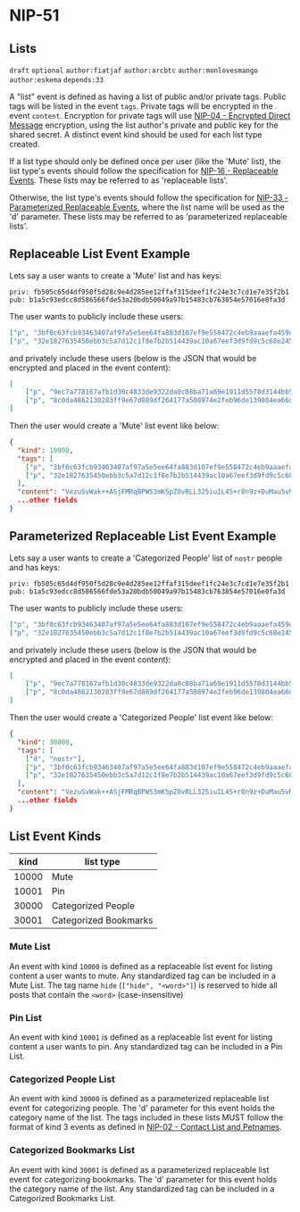 NIP-51
======

Lists
-------------------------

`draft` `optional` `author:fiatjaf` `author:arcbtc` `author:monlovesmango` `author:eskema` `depends:33`

A "list" event is defined as having a list of public and/or private tags. Public tags will be listed in the event `tags`. Private tags will be encrypted in the event `content`. Encryption for private tags will use [NIP-04 - Encrypted Direct Message](04.md) encryption, using the list author's private and public key for the shared secret. A distinct event kind should be used for each list type created.

If a list type should only be defined once per user (like the 'Mute' list), the list type's events should follow the specification for [NIP-16 - Replaceable Events](16.md). These lists may be referred to as 'replaceable lists'.

Otherwise, the list type's events should follow the specification for [NIP-33 - Parameterized Replaceable Events](33.md), where the list name will be used as the 'd' parameter. These lists may be referred to as 'parameterized replaceable lists'.

## Replaceable List Event Example

Lets say a user wants to create a 'Mute' list and has keys:
```
priv: fb505c65d4df950f5d28c9e4d285ee12ffaf315deef1fc24e3c7cd1e7e35f2b1
pub: b1a5c93edcc8d586566fde53a20bdb50049a97b15483cb763854e57016e0fa3d
```
The user wants to publicly include these users:

```json
["p", "3bf0c63fcb93463407af97a5e5ee64fa883d107ef9e558472c4eb9aaaefa459d"],
["p", "32e1827635450ebb3c5a7d12c1f8e7b2b514439ac10a67eef3d9fd9c5c68e245"]
```
and privately include these users (below is the JSON that would be encrypted and placed in the event content):

```json
[
    ["p", "9ec7a778167afb1d30c4833de9322da0c08ba71a69e1911d5578d3144bb56437"],
    ["p", "8c0da4862130283ff9e67d889df264177a508974e2feb96de139804ea66d6168"]
]
```

Then the user would create a 'Mute' list event like below:

```json
{
  "kind": 10000,
  "tags": [
    ["p", "3bf0c63fcb93463407af97a5e5ee64fa883d107ef9e558472c4eb9aaaefa459d"],
    ["p", "32e1827635450ebb3c5a7d12c1f8e7b2b514439ac10a67eef3d9fd9c5c68e245"],
  ],
  "content": "VezuSvWak++ASjFMRqBPWS3mK5pZ0vRLL325iuIL4S+r8n9z+DuMau5vMElz1tGC/UqCDmbzE2kwplafaFo/FnIZMdEj4pdxgptyBV1ifZpH3TEF6OMjEtqbYRRqnxgIXsuOSXaerWgpi0pm+raHQPseoELQI/SZ1cvtFqEUCXdXpa5AYaSd+quEuthAEw7V1jP+5TDRCEC8jiLosBVhCtaPpLcrm8HydMYJ2XB6Ixs=?iv=/rtV49RFm0XyFEwG62Eo9A==",
  ...other fields
}
```


## Parameterized Replaceable List Event Example

Lets say a user wants to create a 'Categorized People' list of `nostr` people and has keys:
```
priv: fb505c65d4df950f5d28c9e4d285ee12ffaf315deef1fc24e3c7cd1e7e35f2b1
pub: b1a5c93edcc8d586566fde53a20bdb50049a97b15483cb763854e57016e0fa3d
```
The user wants to publicly include these users:

```json
["p", "3bf0c63fcb93463407af97a5e5ee64fa883d107ef9e558472c4eb9aaaefa459d"],
["p", "32e1827635450ebb3c5a7d12c1f8e7b2b514439ac10a67eef3d9fd9c5c68e245"]
```
and privately include these users (below is the JSON that would be encrypted and placed in the event content):

```json
[
    ["p", "9ec7a778167afb1d30c4833de9322da0c08ba71a69e1911d5578d3144bb56437"],
    ["p", "8c0da4862130283ff9e67d889df264177a508974e2feb96de139804ea66d6168"]
]
```

Then the user would create a 'Categorized People' list event like below:

```json
{
  "kind": 30000,
  "tags": [
    ["d", "nostr"],
    ["p", "3bf0c63fcb93463407af97a5e5ee64fa883d107ef9e558472c4eb9aaaefa459d"],
    ["p", "32e1827635450ebb3c5a7d12c1f8e7b2b514439ac10a67eef3d9fd9c5c68e245"],
  ],
  "content": "VezuSvWak++ASjFMRqBPWS3mK5pZ0vRLL325iuIL4S+r8n9z+DuMau5vMElz1tGC/UqCDmbzE2kwplafaFo/FnIZMdEj4pdxgptyBV1ifZpH3TEF6OMjEtqbYRRqnxgIXsuOSXaerWgpi0pm+raHQPseoELQI/SZ1cvtFqEUCXdXpa5AYaSd+quEuthAEw7V1jP+5TDRCEC8jiLosBVhCtaPpLcrm8HydMYJ2XB6Ixs=?iv=/rtV49RFm0XyFEwG62Eo9A==",
  ...other fields
}
```

## List Event Kinds

| kind   | list type               |
| ------ | ----------------------- |
| 10000  | Mute                    |
| 10001  | Pin                     |
| 30000  | Categorized People      |
| 30001  | Categorized Bookmarks   |

### Mute List

An event with kind `10000` is defined as a replaceable list event for listing content a user wants to mute. Any standardized tag can be included in a Mute List. The tag name `hide` (`["hide", "<word>"]`) is reserved to hide all posts that contain the `<word>` (case-insensitive)

### Pin List

An event with kind `10001` is defined as a replaceable list event for listing content a user wants to pin. Any standardized tag can be included in a Pin List.

### Categorized People List

An event with kind `30000` is defined as a parameterized replaceable list event for categorizing people. The 'd' parameter for this event holds the category name of the list. The tags included in these lists MUST follow the format of kind 3 events as defined in [NIP-02 - Contact List and Petnames](02.md).

### Categorized Bookmarks List

An event with kind `30001` is defined as a parameterized replaceable list event for categorizing bookmarks. The 'd' parameter for this event holds the category name of the list. Any standardized tag can be included in a Categorized Bookmarks List.
